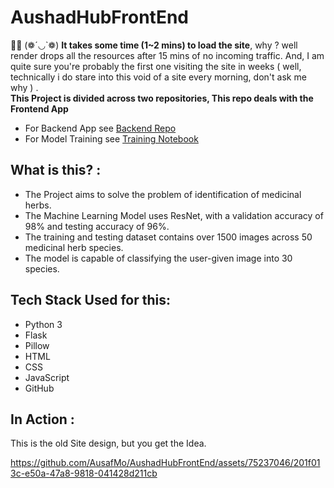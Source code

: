 # AushadHubFrontEnd
🙋‍♂️
(❁´◡`❁) **It takes some time (1~2 mins) to load the site**, why ? well render drops all the resources after 15 mins of no incoming traffic. And, I am quite sure you're probably the first one visiting the site in weeks  ( well, technically i do stare into this void of a site every morning, don't ask me why ) .
<br>
**This Project is divided across two repositories, This repo deals with the Frontend App**
<br>
- For Backend App see <a href = "https://github.com/AusafMo/AushadhHubCloudModel/tree/main"> Backend Repo </a>
- For Model Training see <a href = "https://github.com/AusafMo/NoteBook-Medicinal-Herb-Model-ResNet"> Training Notebook </a>
## What is this? :
- The Project aims to solve the problem of identification of medicinal herbs.
- The Machine Learning Model uses ResNet, with a validation accuracy of 98% and testing accuracy of 96%.
- The training and testing dataset contains over 1500 images across 50 medicinal herb species.
- The model is capable of classifying the user-given image into 30 species.

## Tech Stack Used for this:
  * Python 3
  * Flask
  * Pillow
  * HTML
  * CSS
  * JavaScript
  * GitHub <br>

## In Action :
    
This is the old Site design, but you get the Idea.
<br>


https://github.com/AusafMo/AushadHubFrontEnd/assets/75237046/201f013c-e50a-47a8-9818-041428d211cb

